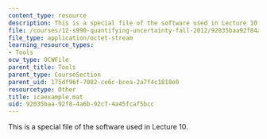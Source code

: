 ```yaml
---
content_type: resource
description: This is a special file of the software used in Lecture 10.
file: /courses/12-s990-quantifying-uncertainty-fall-2012/92035baa92f84a6b92c74a45fcaf5bcc_icaexample.mat
file_type: application/octet-stream
learning_resource_types:
- Tools
ocw_type: OCWFile
parent_title: Tools
parent_type: CourseSection
parent_uid: 175df96f-7082-ce6c-bcea-2a7f4c1818e0
resourcetype: Other
title: icaexample.mat
uid: 92035baa-92f8-4a6b-92c7-4a45fcaf5bcc
---
```

This is a special file of the software used in Lecture 10.

